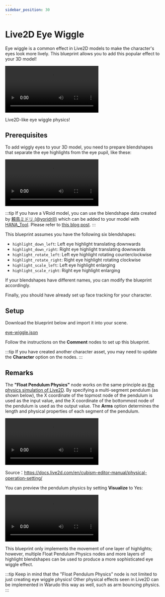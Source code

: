 ```yaml
---
sidebar_position: 30
---
```


# Live2D Eye Wiggle

Eye wiggle is a common effect in Live2D models to make the character's eyes look more lively. This blueprint allows you to add this popular effect to your 3D model!

<div style={{width: '100%'}} className="video-box"><video controls loop src="/doc-img/eye-wiggle.mp4" /></div>
<p class="img-desc">Live2D-like eye wiggle physics!</p>

## Prerequisites

To add wiggly eyes to your 3D model, you need to prepare blendshapes that separate the eye highlights from the eye pupil, like these:

<div className="video-box"><video loop controls src="https://user-images.githubusercontent.com/3406505/196832935-946222b5-e9a3-4efa-b9dc-7bdd04b9a3f2.mp4" /></div>
<p class="img-desc"></p>

:::tip
If you have a VRoid model, you can use the blendshape data created by [頼鳥ミドリ (@yoridrill)](https://twitter.com/yoridrill) which can be added to your model with [HANA_Tool](https://booth.pm/en/items/2604269). Please refer to [this blog post](https://note.com/yoridrill/n/nfc15a0760a26).
:::

This blueprint assumes you have the following six blendshapes:

* `highlight_down_left`: Left eye highlight translating downwards
* `highlight_down_right`: Right eye highlight translating downwards
* `highlight_rotate_left`: Left eye highlight rotating counterclockwise
* `highlight_rotate_right`: Right eye highlight rotating clockwise
* `highlight_scale_left`: Left eye highlight enlarging
* `highlight_scale_right`: Right eye highlight enlarging

If your blendshapes have different names, you can modify the blueprint accordingly.

Finally, you should have already set up face tracking for your character.

## Setup

Download the blueprint below and import it into your scene.

<a href="/blueprints/eye-wiggle.json" target="_blank" download>
<div className="file-box">
<p>
eye-wiggle.json
</p></div>
</a>

Follow the instructions on the **Comment** nodes to set up this blueprint.

:::tip
If you have created another character asset, you may need to update the **Character** option on the nodes.
:::

## Remarks

The **"Float Pendulum Physics"** node works on the same principle as [the physics simulation of Live2D](https://docs.live2d.com/en/cubism-editor-manual/physics-operation/). By specifying a multi-segment pendulum (as shown below), the X coordinate of the topmost node of the pendulum is used as the input value, and the X coordinate of the bottommost node of the pendulum is used as the output value. The **Arms** option determines the length and physical properties of each segment of the pendulum.

<div className="video-box"><video loop controls src="/doc-img/zh-blueprint-example-live2d-physics-video-4.mp4" />
</div>
<p class="img-desc">Source：<a href="https://docs.live2d.com/en/cubism-editor-manual/physical-operation-setting/" target="_blank">https://docs.live2d.com/en/cubism-editor-manual/physical-operation-setting/</a></p>

You can preview the pendulum physics by setting **Visualize** to Yes:

<div className="video-box"><video loop controls src="https://user-images.githubusercontent.com/3406505/196835467-8eec329f-176f-47ba-af4e-fb4d0c4361d6.mp4" /></div>
<p class="img-desc"></p>

This blueprint only implements the movement of one layer of highlights; however, multiple Float Pendulum Physics nodes and more layers of highlight blendshapes can be used to produce a more sophisticated eye wiggle effect.

:::tip
Keep in mind that the "Float Pendulum Physics" node is not limited to just creating eye wiggle physics! Other physical effects seen in Live2D can be implemented in Warudo this way as well, such as arm bouncing physics.
:::
